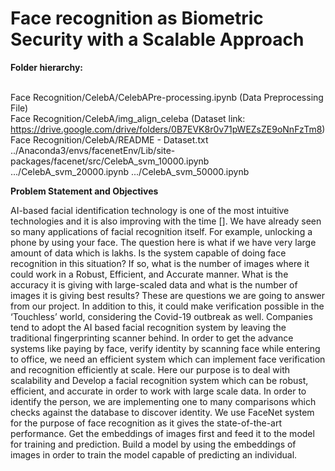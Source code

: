 # Face recognition as Biometric Security with a Scalable Approach

**Folder hierarchy:**

<br>Face Recognition/CelebA/CelebAPre-processing.ipynb (Data Preprocessing File) </br>
Face Recognition/CelebA/img_align_celeba (Dataset link: https://drive.google.com/drive/folders/0B7EVK8r0v71pWEZsZE9oNnFzTm8)
Face Recognition/CelebA/README - Dataset.txt
../Anaconda3/envs/facenetEnv/Lib/site-packages/facenet/src/CelebA_svm_10000.ipynb
                                                       .../CelebA_svm_20000.ipynb
                                                       .../CelebA_svm_50000.ipynb


**Problem Statement and Objectives**

AI-based facial identification technology is one of the most intuitive technologies and it is also improving with the time []. We have already seen so many applications of facial recognition itself. For example, unlocking a phone by using your face.
The question here is what if we have very large amount of data which is lakhs. Is the system capable of doing face recognition in this situation? If so, what is the number of images where it could work in a Robust, Efficient, and Accurate manner. What is the accuracy it is giving with large-scaled data and what is the number of images it is giving best results? These are questions we are going to answer from our project. 
In addition to this, it could make verification possible in the ‘Touchless’ world, considering the Covid-19 outbreak as well. Companies tend to adopt the AI based facial recognition system by leaving the traditional fingerprinting scanner behind. In order to get the advance systems like paying by face, verify identity by scanning face while entering to office, we need an efficient system which can implement face verification and recognition efficiently at scale. 
Here our purpose is to deal with scalability and Develop a facial recognition system which can be robust, efficient, and accurate in order to work with large scale data. In order to identify the person, we are implementing one to many comparisons which checks against the database to discover identity. We use FaceNet system for the purpose of face recognition as it gives the state-of-the-art performance. Get the embeddings of images first and feed it to the model for training and prediction. Build a model by using the embeddings of images in order to train the model capable of predicting an individual.

